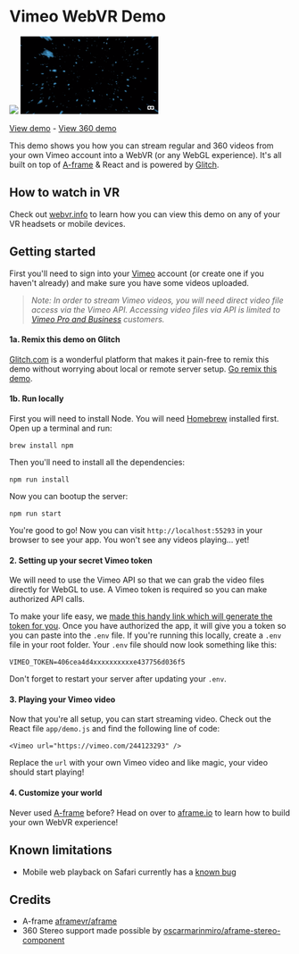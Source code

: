 # Vimeo WebVR Demo

<img src="images/demo.gif" width="49%" /> <img src="images/360-demo.gif" width="49%" />

[View demo](https://vimeo-webvr-demo.glitch.me/) - [View 360 demo](https://vimeo-webvr-360demo.glitch.me/)

This demo shows you how you can stream regular and 360 videos from your own Vimeo account into a WebVR (or any WebGL experience). It's all built on top of [A-frame](https://aframe.io) & React and is powered by [Glitch](https://glitch.com).

## How to watch in VR
Check out [webvr.info](https://webvr.info/) to learn how you can view this demo on any of your VR headsets or mobile devices.

## Getting started
First you'll need to sign into your [Vimeo](https://vimeo.com) account (or create one if you haven't already) and make sure you have some videos uploaded.
> _Note: In order to stream Vimeo videos, you will need direct video file access via the Vimeo API. Accessing video files via API is limited to [Vimeo Pro and Business](https://vimeo.com/upgrade) customers._

#### 1a. Remix this demo on Glitch
[Glitch.com](https://glitch.com) is a wonderful platform that makes it pain-free to remix this demo without worrying about local or remote server setup. [Go remix this demo](https://glitch.com/edit/#!/vimeo-demo).

#### 1b. Run locally
First you will need to install Node. You will need [Homebrew](https://brew.sh/) installed first. Open up a terminal and run:

```
brew install npm
```

Then you'll need to install all the dependencies:
```
npm run install
```

Now you can bootup the server:
```
npm run start
```

You're good to go! Now you can visit `http://localhost:55293` in your browser to see your app. You won't see any videos playing... yet!

#### 2. Setting up your secret Vimeo token
We will need to use the Vimeo API so that we can grab the video files directly for WebGL to use. A Vimeo token is required so you can make authorized API calls.

To make your life easy, we [made this handy link which will generate the token for you](https://vimeo-authy.herokuapp.com/auth/vimeo/webgl). Once you have authorized the app, it will give you a token so you can paste into the `.env` file. If you're running this locally, create a `.env` file in your root folder. Your `.env` file should now look something like this:
```
VIMEO_TOKEN=406cea4d4xxxxxxxxxxe437756d036f5
```

Don't forget to restart your server after updating your `.env`.

#### 3. Playing your Vimeo video
Now that you're all setup, you can start streaming video. Check out the React file `app/demo.js` and find the following line of code:

```
<Vimeo url="https://vimeo.com/244123293" />
```

Replace the `url` with your own Vimeo video and like magic, your video should start playing!

#### 4. Customize your world
Never used [A-frame](https://aframe.io/) before? Head on over to [aframe.io](https://aframe.io/) to learn how to build your own WebVR experience!


## Known limitations
* Mobile web playback on Safari currently has a [known bug](https://bugs.webkit.org/show_bug.cgi?id=179417)


## Credits
* A-frame [aframevr/aframe](https://github.com/aframevr/aframe)
* 360 Stereo support made possible by [oscarmarinmiro/aframe-stereo-component](https://github.com/oscarmarinmiro/aframe-stereo-component)
